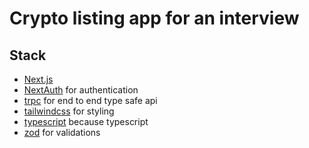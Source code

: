 # Crypto listing app for an interview

## Stack

- [Next.js](https://nextjs.org/)
- [NextAuth](https://next-auth.js.org/) for authentication
- [trpc](https://trpc.io/) for end to end type safe api
- [tailwindcss](https://tailwindcss.com/) for styling
- [typescript](https://www.typescriptlang.org/) because typescript
- [zod](https://zod.dev/) for validations
